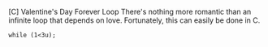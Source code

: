 [C] Valentine's Day Forever Loop
There's nothing more romantic than an infinite loop that depends on love. Fortunately, this can easily be done in C.

    while (1<3u);
